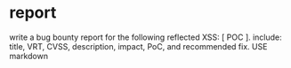 # report

write a bug bounty report for the following reflected XSS: [ POC ]. include: title, VRT, CVSS, description, impact, PoC, and recommended fix. USE  markdown
